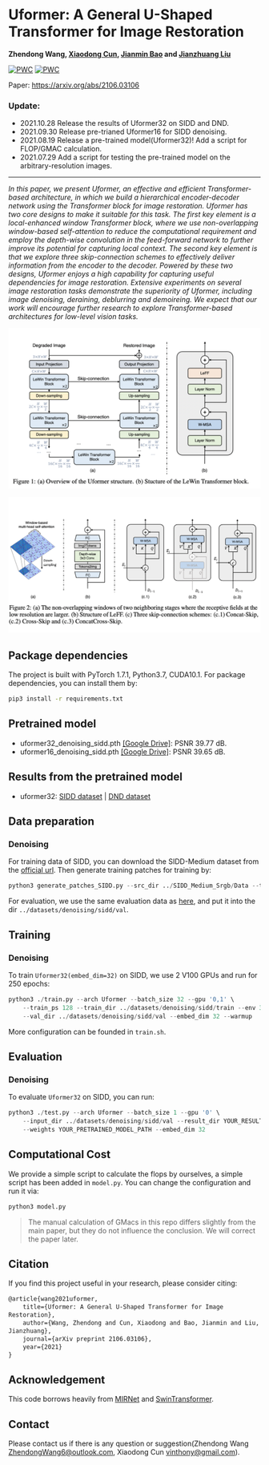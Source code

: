 # Uformer: A General U-Shaped Transformer for Image Restoration 
<b>Zhendong Wang, <a href='https://vinthony.github.io'>Xiaodong Cun</a>, <a href='https://jianminbao.github.io/'>Jianmin Bao</a> and <a href='http://people.ucas.ac.cn/~jzliu?language=en'>Jianzhuang Liu</a> </b>

[![PWC](https://img.shields.io/endpoint.svg?url=https://paperswithcode.com/badge/uformer-a-general-u-shaped-transformer-for/image-denoising-on-dnd)](https://paperswithcode.com/sota/image-denoising-on-dnd?p=uformer-a-general-u-shaped-transformer-for) [![PWC](https://img.shields.io/endpoint.svg?url=https://paperswithcode.com/badge/uformer-a-general-u-shaped-transformer-for/image-denoising-on-sidd)](https://paperswithcode.com/sota/image-denoising-on-sidd?p=uformer-a-general-u-shaped-transformer-for)

Paper: https://arxiv.org/abs/2106.03106


### Update:
* 2021.10.28 Release the results of Uformer32 on SIDD and DND.
* 2021.09.30 Release pre-trianed Uformer16 for SIDD denoising.
* 2021.08.19 Release a pre-trained model(Uformer32)! Add a script for FLOP/GMAC calculation.
* 2021.07.29 Add a script for testing the pre-trained model on the arbitrary-resolution images.

<hr>
<i>In this paper, we present Uformer, an effective and efficient Transformer-based architecture, in which we build a hierarchical encoder-decoder network using the Transformer block for image restoration. Uformer has two core designs to make it suitable for this task. The first key element is a local-enhanced window Transformer block, where we use non-overlapping window-based self-attention to reduce the computational requirement and employ the depth-wise convolution in the feed-forward network to further improve its potential for capturing local context. The second key element is that we explore three skip-connection schemes to effectively deliver information from the encoder to the decoder. Powered by these two designs, Uformer enjoys a high capability for capturing useful dependencies for image restoration. Extensive experiments on several image restoration tasks demonstrate the superiority of Uformer, including image denoising, deraining, deblurring and demoireing. We expect that our work will encourage further research to explore Transformer-based architectures for low-level vision tasks.</i>

![Uformer](figs/nn.png)

![Details](figs/skip.png)

## Package dependencies
The project is built with PyTorch 1.7.1, Python3.7, CUDA10.1. For package dependencies, you can install them by:
```bash
pip3 install -r requirements.txt
```

## Pretrained model

- uformer32_denoising_sidd.pth [[Google Drive]](https://drive.google.com/file/d/1dS7Lh46SMbncnwRW9zM5AW3cXrvYkjQU/view?usp=sharing): PSNR 39.77 dB.
- uformer16_denoising_sidd.pth [[Google Drive]](https://drive.google.com/file/d/1H1TKHw2gcKORC-MwSkBp9g93T4B1jh_b/view?usp=sharing): PSNR 39.65 dB.

## Results from the pretrained model
- uformer32: [SIDD dataset](https://drive.google.com/file/d/19lohIfoaxXsWS3DtRtxLh1kl9Dm-ACd-/view?usp=sharing) |  [DND dataset](https://drive.google.com/file/d/1vdg0dp6Rpb623cPsJlXR3YjJu_C-Tap8/view?usp=sharing)


## Data preparation 
### Denoising
For training data of SIDD, you can download the SIDD-Medium dataset from the [official url](https://www.eecs.yorku.ca/~kamel/sidd/dataset.php).
Then generate training patches for training by:
```python
python3 generate_patches_SIDD.py --src_dir ../SIDD_Medium_Srgb/Data --tar_dir ../datasets/denoising/sidd/train
```

For evaluation, we use the same evaluation data as [here](https://drive.google.com/drive/folders/1j5ESMU0HJGD-wU6qbEdnt569z7sM3479), and put it into the dir `../datasets/denoising/sidd/val`.

## Training
### Denoising
To train `Uformer32(embed_dim=32)` on SIDD, we use 2 V100 GPUs and run for 250 epochs:

```python
python3 ./train.py --arch Uformer --batch_size 32 --gpu '0,1' \
    --train_ps 128 --train_dir ../datasets/denoising/sidd/train --env 32_0705_1 \
    --val_dir ../datasets/denoising/sidd/val --embed_dim 32 --warmup
```

More configuration can be founded in `train.sh`.

## Evaluation
### Denoising

To evaluate `Uformer32` on SIDD, you can run:

```python
python3 ./test.py --arch Uformer --batch_size 1 --gpu '0' \
    --input_dir ../datasets/denoising/sidd/val --result_dir YOUR_RESULT_DIR \
    --weights YOUR_PRETRAINED_MODEL_PATH --embed_dim 32 
```


## Computational Cost

We provide a simple script to calculate the flops by ourselves, a simple script has been added in `model.py`. You can change the configuration and run it via:

```python
python3 model.py
```

> The manual calculation of GMacs in this repo differs slightly from the main paper, but they do not influence the conclusion. We will correct the paper later.


## Citation
If you find this project useful in your research, please consider citing:

```
@article{wang2021uformer,
	title={Uformer: A General U-Shaped Transformer for Image Restoration},
	author={Wang, Zhendong and Cun, Xiaodong and Bao, Jianmin and Liu, Jianzhuang},
	journal={arXiv preprint 2106.03106},
	year={2021}
}
```

## Acknowledgement

This code borrows heavily from [MIRNet](https://github.com/swz30/MIRNet) and [SwinTransformer](https://github.com/microsoft/Swin-Transformer).


## Contact
Please contact us if there is any question or suggestion(Zhendong Wang ZhendongWang6@outlook.com, Xiaodong Cun vinthony@gmail.com).
